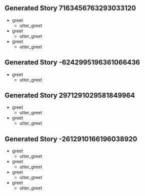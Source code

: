 ## Generated Story 7163456763293033120
* greet
    - utter_greet
* greet
    - utter_greet
* greet
    - utter_greet

## Generated Story -6242995196361066436
* greet
    - utter_greet

## Generated Story 2971291029581849964
* greet
    - utter_greet
* greet
    - utter_greet

## Generated Story -2612910166196038920
* greet
    - utter_greet
* greet
    - utter_greet
* greet
    - utter_greet
* greet
    - utter_greet

